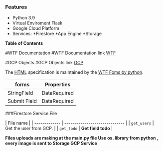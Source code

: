 ### Features

- Python 3.9
- Virtual Enviroment Flask 
- Google Cloud Platform 
- Services:
*Firestore
*App Engine
*Storage


**Table of Contents**

#WTF Documentation
#WTF Documentation link [WTF](https://wtforms.readthedocs.io/en/2.3.x/ "WTF Dcoumentation link")

#GCP Objects
#GCP Objects link [GCP](https://cloud.google.com/storage/docs/uploading-objects?hl=es#storage-upload-object-code-sample "Objects Link")

The <abbr title="Hyper Text Markup Language">HTML</abbr> specification is maintained by the <abbr title="WTF Forms">WTF Foms by python</abbr>.



forms  | Properties
------------- | -------------
StringField  | DataRequired
Submit Field | DataRequired

###Firestore Service File

| File name              |
| ------------- | ------------------------------ |
| `get_users`      | Get the user from GCP.       |
| `get_todo`   | **Get field todo**     |


**Files uploads are making at the main.py file 
Use os. library from python , every image is sent to Storage GCP Service**